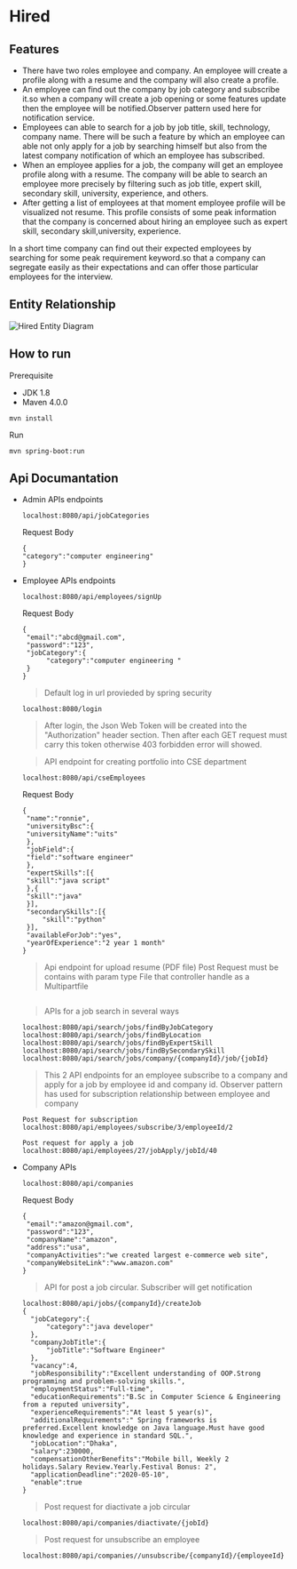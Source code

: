 # Hired

## Features

- There have two roles employee and company. An employee will create a profile along with a resume and the company will
  also create a profile.<br/>
- An employee can find out the company by job category and subscribe it.so when a company will create a job opening or
  some features update then the employee will be notified.Observer pattern used here for notification service.<br/>
- Employees can able to search for a job by job title, skill, technology, company name. There will be such a feature by
  which an employee can able not only apply for a job by searching himself but also from the latest company notification
  of which an employee has subscribed.<br/>
- When an employee applies for a job, the company will get an employee profile along with a resume. The company will be
  able to search an employee more precisely by filtering such as job title, expert skill, secondary skill, university,
  experience, and others.<br/>
- After getting a list of employees at that moment employee profile will be visualized not resume. This profile consists
  of some peak information that the company is concerned about hiring an employee such as expert skill, secondary
  skill,university, experience.

In a short time company can find out their expected employees by searching for some peak requirement keyword.so that a
company can segregate easily as their expectations and can offer those particular employees for the interview.

## Entity Relationship

![Hired Entity Diagram](https://user-images.githubusercontent.com/39630470/136983004-e5939dbe-edb7-440b-a19e-d0a166e58988.PNG)

## How to run

Prerequisite

* JDK 1.8
* Maven 4.0.0

```
mvn install
```

Run

```
mvn spring-boot:run
```

## Api Documantation

- Admin APIs endpoints
  ```
  localhost:8080/api/jobCategories
  ```
  Request Body
  ```
  {
  "category":"computer engineering"	
  }
  ```
- Employee APIs endpoints
   ```
   localhost:8080/api/employees/signUp 
   ```
  Request Body
   ```
   {
    "email":"abcd@gmail.com",
    "password":"123",
    "jobCategory":{
         "category":"computer engineering "
    }
   }
   ```
  > Default log in url provieded by spring security
   ```
   localhost:8080/login
   ```

  > After login, the Json Web Token will be created into the "Authorization" header section.
  > Then after each GET request must carry this token otherwise  403 forbidden error will showed.

  > API endpoint for creating portfolio into CSE department
   ```
   localhost:8080/api/cseEmployees
   ```
  Request Body
   ```
   {
    "name":"ronnie",
    "universityBsc":{
  	"universityName":"uits"
    },
    "jobField":{
  	"field":"software engineer"
    },
    "expertSkills":[{
  	"skill":"java script"
    },{
  	"skill":"java"
    }],
    "secondarySkills":[{
  		"skill":"python"
    }],
  	"availableForJob":"yes",
  	"yearOfExperience":"2 year 1 month"
  }
    ```
  > Api endpoint for upload resume (PDF file)
  Post Request must be contains with param type File that controller handle as a Multipartfile
    ```
    
    ```
  > APIs for a job search in several ways
    ```
    localhost:8080/api/search/jobs/findByJobCategory
    localhost:8080/api/search/jobs/findByLocation
    localhost:8080/api/search/jobs/findByExpertSkill
    localhost:8080/api/search/jobs/findBySecondarySkill
    localhost:8080/api/search/jobs/company/{companyId}/job/{jobId}
    ```
  > This 2 API endpoints for an employee subscribe to a company and apply for a job by employee id and company id.
  > Observer pattern has used for subscription  relationship between employee and company
    ```
    Post Request for subscription
    localhost:8080/api/employees/subscribe/3/employeeId/2
    ```
    ```
    Post request for apply a job
    localhost:8080/api/employees/27/jobApply/jobId/40
    ```
- Company APIs
   ```
   localhost:8080/api/companies
   ```
  Request Body
   ```
   {
	"email":"amazon@gmail.com",
	"password":"123",
	"companyName":"amazon",
	"address":"usa",
	"companyActivities":"we created largest e-commerce web site",
	"companyWebsiteLink":"www.amazon.com"
  }
  ```
  > API for post a job circular.
  > Subscriber will get notification
  ```
  localhost:8080/api/jobs/{companyId}/createJob
  {
	"jobCategory":{
		"category":"java developer"
	},
	"companyJobTitle":{
		"jobTitle":"Software Engineer"
	},
	"vacancy":4,
	"jobResponsibility":"Excellent understanding of OOP.Strong programming and problem-solving skills.",
	"employmentStatus":"Full-time",
	"educationRequirements":"B.Sc in Computer Science & Engineering from a reputed university",
	"experienceRequirements":"At least 5 year(s)",
	"additionalRequirements":" Spring frameworks is preferred.Excellent knowledge on Java language.Must have good knowledge and experience in standard SQL.",
	"jobLocation":"Dhaka",
	"salary":230000,
	"compensationOtherBenefits":"Mobile bill, Weekly 2 holidays.Salary Review.Yearly.Festival Bonus: 2",
	"applicationDeadline":"2020-05-10",
	"enable":true
  }
  ```
  > Post request for diactivate a job circular
  ```
  localhost:8080/api/companies/diactivate/{jobId}
  ```
  > Post request for unsubscribe an employee
  ```
  localhost:8080/api/companies//unsubscribe/{companyId}/{employeeId}
  ```

